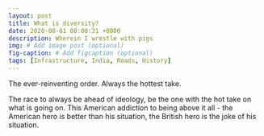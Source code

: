 ```yaml
---
layout: post
title: What is diversity?
date: 2020-08-01 08:00:21 +0800
description: Wherein I wrestle with pigs
img: # Add image post (optional)
fig-caption: # Add figcaption (optional)
tags: [Infrastructure, India, Roads, History]
---
```


The ever-reinventing order. Always the hottest take.

The race to always be ahead of ideology, be the one with the hot take on what is going on. This American addiction to being above it all - the American hero is better than his situation, the British hero is the joke of his situation.

